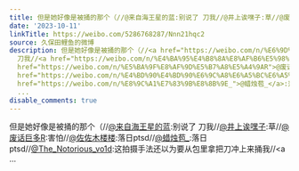 ```yaml
---
title: 但是她好像是被捅的那个（//@来自海王星的蓝:别说了 刀我//@井上诶嘿子:草//@废话巨多R:害怕//@佐佐木楼楼:落日ptsd//@蜡烛苞_:落日ptsd//@The_Notorious_vo1d:...
date: '2023-10-11'
linkTitle: https://weibo.com/5286768287/Nnn21hqc2
source: 久保田鲤鱼的微博
description: 但是她好像是被捅的那个（//<a href="https://weibo.com/n/%E6%9D%A5%E8%87%AA%E6%B5%B7%E7%8E%8B%E6%98%9F%E7%9A%84%E8%93%9D">@来自海王星的蓝</a>:别说了
  刀我//<a href="https://weibo.com/n/%E4%BA%95%E4%B8%8A%E8%AF%B6%E5%98%BF%E5%AD%90">@井上诶嘿子</a>:草//<a
  href="https://weibo.com/n/%E5%BA%9F%E8%AF%9D%E5%B7%A8%E5%A4%9AR">@废话巨多R</a>:害怕//<a
  href="https://weibo.com/n/%E4%BD%90%E4%BD%90%E6%9C%A8%E6%A5%BC%E6%A5%BC">@佐佐木楼楼</a>:落日ptsd//<a
  href="https://weibo.com/n/%E8%9C%A1%E7%83%9B%E8%8B%9E_">@蜡烛苞_</a>:落日ptsd//<a href="https://weibo.com/n/The_Notorious_vo1d">@The_Notorious_vo1d</a>:这拍摄手法还以为要从包里拿把刀冲上来捅我//<a
  ...
disable_comments: true
---
```

但是她好像是被捅的那个（//<a href="https://weibo.com/n/%E6%9D%A5%E8%87%AA%E6%B5%B7%E7%8E%8B%E6%98%9F%E7%9A%84%E8%93%9D">@来自海王星的蓝</a>:别说了 刀我//<a href="https://weibo.com/n/%E4%BA%95%E4%B8%8A%E8%AF%B6%E5%98%BF%E5%AD%90">@井上诶嘿子</a>:草//<a href="https://weibo.com/n/%E5%BA%9F%E8%AF%9D%E5%B7%A8%E5%A4%9AR">@废话巨多R</a>:害怕//<a href="https://weibo.com/n/%E4%BD%90%E4%BD%90%E6%9C%A8%E6%A5%BC%E6%A5%BC">@佐佐木楼楼</a>:落日ptsd//<a href="https://weibo.com/n/%E8%9C%A1%E7%83%9B%E8%8B%9E_">@蜡烛苞_</a>:落日ptsd//<a href="https://weibo.com/n/The_Notorious_vo1d">@The_Notorious_vo1d</a>:这拍摄手法还以为要从包里拿把刀冲上来捅我//<a ...